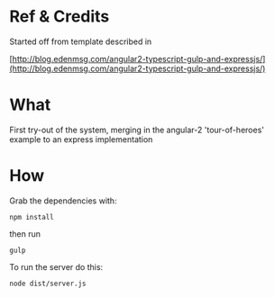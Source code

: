 # Ref & Credits

Started off from template described in

[http://blog.edenmsg.com/angular2-typescript-gulp-and-expressjs/](http://blog.edenmsg.com/angular2-typescript-gulp-and-expressjs/) 


# What

First try-out of the system, merging in the angular-2 'tour-of-heroes' example to an express implementation


# How

Grab the dependencies with:

`npm install`

then run

`gulp`

To run the server do this:

```shell
node dist/server.js
```

